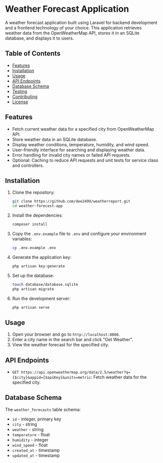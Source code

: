 # Weather Forecast Application

A weather forecast application built using Laravel for backend development and a frontend technology of your choice. This application retrieves weather data from the OpenWeatherMap API, stores it in an SQLite database, and displays it to users.

## Table of Contents
- [Features](#features)
- [Installation](#installation)
- [Usage](#usage)
- [API Endpoints](#api-endpoints)
- [Database Schema](#database-schema)
- [Testing](#testing)
- [Contributing](#contributing)
- [License](#license)

## Features
- Fetch current weather data for a specified city from OpenWeatherMap API.
- Store weather data in an SQLite database.
- Display weather conditions, temperature, humidity, and wind speed.
- User-friendly interface for searching and displaying weather data.
- Error handling for invalid city names or failed API requests.
- Optional: Caching to reduce API requests and unit tests for service class and controllers.

## Installation
1. Clone the repository:
    ```bash
    git clone https://github.com/dee2499/weatherreport.git
    cd weather-forecast-app
    ```

2. Install the dependencies:
    ```bash
    composer install
    ```

3. Copy the `.env.example` file to `.env` and configure your environment variables:
    ```bash
    cp .env.example .env
    ```

4. Generate the application key:
    ```bash
    php artisan key:generate
    ```

5. Set up the database:
    ```bash
    touch database/database.sqlite
    php artisan migrate
    ```

6. Run the development server:
    ```bash
    php artisan serve
    ```

## Usage
1. Open your browser and go to `http://localhost:8000`.
2. Enter a city name in the search bar and click "Get Weather".
3. View the weather forecast for the specified city.

## API Endpoints
- `GET https://api.openweathermap.org/data/2.5/weather?q={$city}&appid={$apiKey}&units=metric`: Fetch weather data for the specified city.

## Database Schema
The `weather_forecasts` table schema:
- `id` - integer, primary key
- `city` - string
- `weather` - string
- `temperature` - float
- `humidity` - integer
- `wind_speed` - float
- `created_at` - timestamp
- `updated_at` - timestamp

